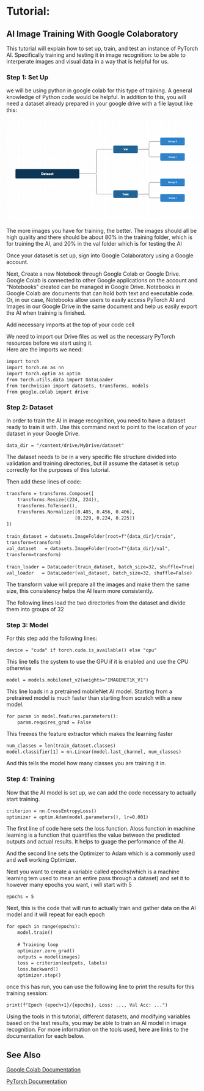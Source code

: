 ---
---
# Tutorial:  
## AI Image Training With Google Colaboratory  
This tutorial will explain how to set up, train, and test an instance of PyTorch AI. Specifically training and testing it in image recognition: to be able to interperate images and visual data in a way that is helpful for us.
### Step 1: Set Up  

we will be using python in google colab for this type of training. A general knowledge of Python code would be helpful. In addition to this, you will need a dataset already prepared in your google drive with a file layout like this: 

![example_dataset](./images/Dataset.png)


The more images you have for training, the better. The images should all be high quality and there should be about 80% in the training folder, which is for training the AI, and 20% in the val folder which is for testing the AI

Once your dataset is set up, sign into Google Colaboratory using a Google account.  
  
Next, Create a new Notebook through Google Colab or Google Drive. Google Colab is connected to other Google applications on the account and "Notebooks" created can be managed in Google Drive. Notebooks in Google Colab are documents that can hold both text and executable code. Or, in our case, Notebooks allow users to easily access PyTorch AI and Images in our Google Drive in the same document and help us easily export the AI when training is finished.

Add necessary imports at the top of your code cell

We need to import our Drive files as well as the necessary PyTorch resources before we start using it.   
Here are the imports we need:  

```
import torch
import torch.nn as nn
import torch.optim as optim
from torch.utils.data import DataLoader
from torchvision import datasets, transforms, models
from google.colab import drive
```

### Step 2: Dataset
In order to train the AI in image recognition, you need to have a dataset ready to train it with. Use this command next to point to the location of your dataset in your Google Drive.
```
data_dir = "/content/drive/MyDrive/dataset"
```

The dataset needs to be in a very specific file structure divided into validation and training directories, but ill assume the dataset is setup correctly for the purposes of this tutorial.

Then add these lines of code:
```
transform = transforms.Compose([
    transforms.Resize((224, 224)), 
    transforms.ToTensor(), 
    transforms.Normalize([0.485, 0.456, 0.406], 
                         [0.229, 0.224, 0.225])
])

train_dataset = datasets.ImageFolder(root=f"{data_dir}/train", transform=transform)
val_dataset   = datasets.ImageFolder(root=f"{data_dir}/val", transform=transform)

train_loader = DataLoader(train_dataset, batch_size=32, shuffle=True)
val_loader   = DataLoader(val_dataset, batch_size=32, shuffle=False)
```
The transform value will prepare all the images and make them the same size, this consistency helps the AI learn more consistently. 

The following lines load the two directories from the dataset and divide them into groups of 32

### Step 3: Model

For this step add the following lines:
```
device = "cuda" if torch.cuda.is_available() else "cpu"
```
This line tells the system to use the GPU if it is enabled and use the CPU otherwise
```
model = models.mobilenet_v2(weights="IMAGENET1K_V1")
```
This line loads in a pretrained mobileNet AI model. Starting from a pretrained model is much faster than starting from scratch with a new model.

```
for param in model.features.parameters():
    param.requires_grad = False
```
This freexes the feature extractor which makes the learning faster

```
num_classes = len(train_dataset.classes)
model.classifier[1] = nn.Linear(model.last_channel, num_classes)
```
And this tells the model how many classes you are training it in.

### Step 4: Training

Now that the AI model is set up, we can add the code necessary to actually start training.

```
criterion = nn.CrossEntropyLoss()
optimizer = optim.Adam(model.parameters(), lr=0.001)
```
The first line of code here sets the loss function. Aloss function in machine learning is a function that quantifies the value between the predicted outputs and actual results. It helps to guage the performance of the AI.

And the second line sets the Optimizer to Adam which is a commonly used and well working Optimizer.

Next you want to create a variable called epochs(which is a machine learning tem used to mean an entire pass through a dataset) and set it to however many epochs you want, i will start with 5

```
epochs = 5
```
Next, this is the code that will run to actually train and gather data on the AI model and it will repeat for each epoch

```
for epoch in range(epochs):
    model.train()
    
    # Training loop
    optimizer.zero_grad()
    outputs = model(images)
    loss = criterion(outputs, labels)
    loss.backward()
    optimizer.step()
```
once this has run, you can use the following line to print the results for this training session:

```
print(f"Epoch {epoch+1}/{epochs}, Loss: ..., Val Acc: ...")
```

Using the tools in this tutorial, different datasets, and modifying variables based on the test results, you may be able to train an AI model in image recognition. For more information on the tools used, here are links to the documentation for each below.

## See Also

[Google Colab Documentation](https://docs.cloud.google.com/colab/docs)

[PyTorch Documentation](https://docs.pytorch.org/docs/stable/index.html)